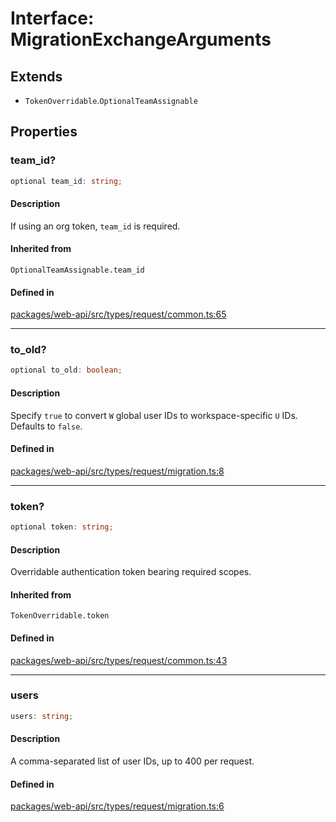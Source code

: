 # Interface: MigrationExchangeArguments

## Extends

- `TokenOverridable`.`OptionalTeamAssignable`

## Properties

### team\_id?

```ts
optional team_id: string;
```

#### Description

If using an org token, `team_id` is required.

#### Inherited from

`OptionalTeamAssignable.team_id`

#### Defined in

[packages/web-api/src/types/request/common.ts:65](https://github.com/slackapi/node-slack-sdk/blob/7b348598b763c2b7545d1042b5f0429775cfa62c/packages/web-api/src/types/request/common.ts#L65)

***

### to\_old?

```ts
optional to_old: boolean;
```

#### Description

Specify `true` to convert `W` global user IDs to workspace-specific `U` IDs. Defaults to `false`.

#### Defined in

[packages/web-api/src/types/request/migration.ts:8](https://github.com/slackapi/node-slack-sdk/blob/7b348598b763c2b7545d1042b5f0429775cfa62c/packages/web-api/src/types/request/migration.ts#L8)

***

### token?

```ts
optional token: string;
```

#### Description

Overridable authentication token bearing required scopes.

#### Inherited from

`TokenOverridable.token`

#### Defined in

[packages/web-api/src/types/request/common.ts:43](https://github.com/slackapi/node-slack-sdk/blob/7b348598b763c2b7545d1042b5f0429775cfa62c/packages/web-api/src/types/request/common.ts#L43)

***

### users

```ts
users: string;
```

#### Description

A comma-separated list of user IDs, up to 400 per request.

#### Defined in

[packages/web-api/src/types/request/migration.ts:6](https://github.com/slackapi/node-slack-sdk/blob/7b348598b763c2b7545d1042b5f0429775cfa62c/packages/web-api/src/types/request/migration.ts#L6)
